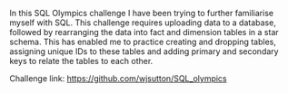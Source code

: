 In this SQL Olympics challenge I have been trying to further familiarise myself with SQL. This challenge requires uploading data to a database, followed by rearranging the data into fact and dimension tables in a star schema. This has enabled me to practice creating and dropping tables, assigning unique IDs to these tables and adding primary and secondary keys to relate the tables to each other.

Challenge link: https://github.com/wjsutton/SQL_olympics
